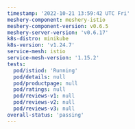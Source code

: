 ```yaml
---
timestamp: '2022-10-21 13:59:42 UTC Fri'
meshery-component: meshery-istio
meshery-component-version: v0.6.5
meshery-server-version: 'v0.6.17'
k8s-distro: minikube
k8s-version: 'v1.24.7'
service-mesh: istio
service-mesh-version: '1.15.2'
tests:
  pod/istiod: 'Running'
  pod/details: null
  pod/productpage: null
  pod/ratings: null
  pod/reviews-v1: null
  pod/reviews-v2: null
  pod/reviews-v3: null
overall-status: 'passing'
---
```

